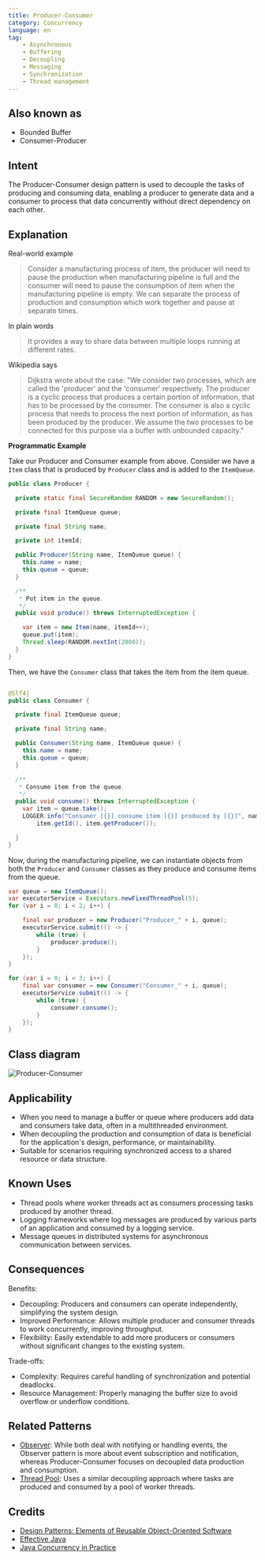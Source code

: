 ```yaml
---
title: Producer-Consumer
category: Concurrency
language: en
tag:
    - Asynchronous
    - Buffering
    - Decoupling
    - Messaging
    - Synchronization
    - Thread management
---
```


## Also known as

* Bounded Buffer
* Consumer-Producer

## Intent

The Producer-Consumer design pattern is used to decouple the tasks of producing and consuming data, enabling a producer to generate data and a consumer to process that data concurrently without direct dependency on each other.

## Explanation

Real-world example

> Consider a manufacturing process of item, the producer will need to pause the production when manufacturing pipeline is full and the consumer will need to pause the consumption of item when the manufacturing pipeline is empty. We can separate the process of production and consumption which work together and pause at separate times.

In plain words

> It provides a way to share data between multiple loops running at different rates.

Wikipedia says

> Dijkstra wrote about the case: "We consider two processes, which are called the 'producer' and the 'consumer' respectively. The producer is a cyclic process that produces a certain portion of information, that has to be processed by the consumer. The consumer is also a cyclic process that needs to process the next portion of information, as has been produced by the producer. We assume the two processes to be connected for this purpose via a buffer with unbounded capacity."

**Programmatic Example**

Take our Producer and Consumer example from above. Consider we have a `Item` class that is produced by `Producer` class and is added to the `ItemQueue`.

```java
public class Producer {

  private static final SecureRandom RANDOM = new SecureRandom();

  private final ItemQueue queue;

  private final String name;

  private int itemId;

  public Producer(String name, ItemQueue queue) {
    this.name = name;
    this.queue = queue;
  }

  /**
   * Put item in the queue.
   */
  public void produce() throws InterruptedException {

    var item = new Item(name, itemId++);
    queue.put(item);
    Thread.sleep(RANDOM.nextInt(2000));
  }
}

```

Then, we have the `Consumer` class that takes the item from the item queue.

```java

@Slf4j
public class Consumer {

  private final ItemQueue queue;

  private final String name;

  public Consumer(String name, ItemQueue queue) {
    this.name = name;
    this.queue = queue;
  }

  /**
   * Consume item from the queue.
   */
  public void consume() throws InterruptedException {
    var item = queue.take();
    LOGGER.info("Consumer [{}] consume item [{}] produced by [{}]", name,
        item.getId(), item.getProducer());

  }
}
``` 

Now, during the manufacturing pipeline, we can instantiate objects from both the `Producer` and `Consumer` classes as they produce and consume items from the queue.

```java
var queue = new ItemQueue();
var executorService = Executors.newFixedThreadPool(5);
for (var i = 0; i < 2; i++) {

    final var producer = new Producer("Producer_" + i, queue);
    executorService.submit(() -> {
        while (true) {
            producer.produce();
        }
    });
}

for (var i = 0; i < 3; i++) {
    final var consumer = new Consumer("Consumer_" + i, queue);
    executorService.submit(() -> {
        while (true) {
            consumer.consume();
        }
    });
}
```

## Class diagram

![Producer-Consumer](./etc/producer-consumer.png "Producer-Consumer")

## Applicability

* When you need to manage a buffer or queue where producers add data and consumers take data, often in a multithreaded environment.
* When decoupling the production and consumption of data is beneficial for the application's design, performance, or maintainability.
* Suitable for scenarios requiring synchronized access to a shared resource or data structure.

## Known Uses

* Thread pools where worker threads act as consumers processing tasks produced by another thread.
* Logging frameworks where log messages are produced by various parts of an application and consumed by a logging service.
* Message queues in distributed systems for asynchronous communication between services.

## Consequences

Benefits:

* Decoupling: Producers and consumers can operate independently, simplifying the system design.
* Improved Performance: Allows multiple producer and consumer threads to work concurrently, improving throughput.
* Flexibility: Easily extendable to add more producers or consumers without significant changes to the existing system.

Trade-offs:

* Complexity: Requires careful handling of synchronization and potential deadlocks.
* Resource Management: Properly managing the buffer size to avoid overflow or underflow conditions.

## Related Patterns

* [Observer](https://java-design-patterns.com/patterns/observer/): While both deal with notifying or handling events, the Observer pattern is more about event subscription and notification, whereas Producer-Consumer focuses on decoupled data production and consumption.
* [Thread Pool](https://java-design-patterns.com/patterns/thread-pool/): Uses a similar decoupling approach where tasks are produced and consumed by a pool of worker threads.

## Credits

* [Design Patterns: Elements of Reusable Object-Oriented Software](https://amzn.to/3w0pvKI)
* [Effective Java](https://amzn.to/4cGk2Jz)
* [Java Concurrency in Practice](https://amzn.to/4aRMruW)
